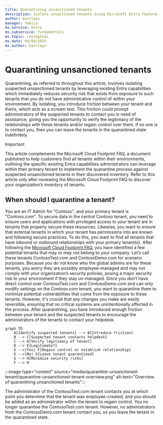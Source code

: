 ```yaml
---
title: Quarantining unsanctioned tenants
description: Isolate unsactioned tenants using Microsoft Entra features and services. Follow clear steps to quarantine unapproved tenants and strengthen your security—start now.  '
author: barclayn
manager: femila
ms.service: entra
ms.subservice: fundamentals
ms.topic: conceptual
ms.date: 04/03/2025
ms.author: barclayn
---
```

# Quarantining unsanctioned tenants


Quarantining, as referred to throughout this article, involves isolating suspected unsanctioned tenants by leveraging existing Entra capabilities which immediately reduces security risk that exists from exposure to such tenants that you do not have administrative control of within your environment. By isolating, you introduce friction between your tenant and theirs, which acts as a scream test. This friction could prompt administrators of the suspected tenants to contact you in need of assistance, giving you the opportunity to verify the legitimacy of the relationships with these tenants and/or regain control over them. If no one is to contact you, then you can leave the tenants in the quarantined state indefinitely.

>[!IMPORTANT]
> This article complements the Microsoft Cloud Footprint FAQ, a document published to help customers find all tenants within their environments, outlining the specific existing Entra capabilities administrators can leverage within their primary tenant to implement the quarantine process against suspected unsanctioned tenants in their discovered inventory. 
Refer to this article only after reviewing the Microsoft Cloud Footprint FAQ to discover your organization’s inventory of tenants.


## When should I quarantine a tenant?

You are an IT Admin for "Contoso", and your primary tenant is "Contoso.com".  To secure data in the central Contoso tenant, you need to ensure users and applications with privileged access to your tenant are in tenants that properly secure these resources. Likewise, you want to ensure that external tenants in which your tenant has permissions into are known and following secure practices. To do this, you want to find all tenants that have inbound or outbound relationships with your primary tenant(s). 
After following the [Microsoft Cloud Footprint FAQ](https://learn.microsoft.com/en-us/azure/cost-management-billing/manage/discover-cloud-footprint), you have identified a few potential tenants that may or may not belong to your company. Let’s call these tenants ContosoTest.com and ContosoDemo.com for scenario purposes. Because you do not know who the global admins are for these tenants, you worry they are possibly employee-managed and may not comply with your organization’s security policies, posing a major security risk to your environment if they stay un-managed.
Since you don’t have direct control over ContosoTest.com and ContosoDemo.com and can only modify settings on the Contoso.com tenant, you want to quarantine them to minimize potential vulnerabilities that come from the exposure to these tenants. However, it's crucial that any changes you make are easily reversible, ensuring that no critical systems are unintentionally affected in the process. After quarantining, you have introduced enough friction between your tenant and the suspected tenants to encourage the administrators of the tenants to contact your helpdesk. 


```mermaid
graph TD
    A[Identify suspected tenants] --> B[Introduce friction]
    B --> C[Suspected tenant contacts helpdesk]
    C --> D[Verify legitimacy of tenant]
    D --> E{Legitimate?}
    E -->|Yes| F[Regain control or establish relationship]
    E -->|No| G[Leave tenant quarantined]
    G --> H[Minimize security risks]
    F --> H
```

:::image type="content" source="media/quarantine-unsanctioned-tenant/quarantine-unsanctioned-tenant-overview.png" alt-text="Overview of quarantining unsanctioned tenants":::

The administrator of the ContosoTest.com tenant contacts you at which point you determine that the tenant was employee-created, and you should be added as an administrator within the tenant to regain control. You no longer quarantine the ContosoTest.com tenant. However, no administrators from the ContosoDemo.com tenant contact you, so you leave the tenant in the quarantined state.
